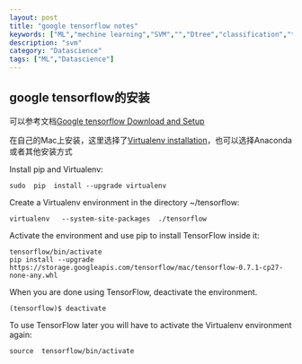 ```yaml
---
layout: post
title: "google tensorflow notes"
keywords: ["ML","mechine learning","SVM","","Dtree","classification","tensorflow"]
description: "svm"
category: "Datascience"
tags: ["ML","Datascience"]
---
```

## google tensorflow的安装

可以参考文档[Google tensorflow Download and Setup](https://github.com/tensorflow/tensorflow/blob/master/tensorflow/g3doc/get_started/os_setup.md#virtualenv-installation）,有很多中方式)

在自己的Mac上安装，这里选择了[Virtualenv installation](https://github.com/tensorflow/tensorflow/blob/master/tensorflow/g3doc/get_started/os_setup.md#virtualenv-installation)，也可以选择Anaconda或者其他安装方式

Install pip and Virtualenv:

```
sudo  pip  install --upgrade virtualenv 
```

Create a Virtualenv environment in the directory ~/tensorflow:

```
virtualenv   --system-site-packages  ./tensorflow
```
Activate the environment and use pip to install TensorFlow inside it:

```
tensorflow/bin/activate
pip install --upgrade https://storage.googleapis.com/tensorflow/mac/tensorflow-0.7.1-cp27-none-any.whl
```
When you are done using TensorFlow, deactivate the environment.

```
(tensorflow)$ deactivate
```
To use TensorFlow later you will have to activate the Virtualenv environment again:

```
source  tensorflow/bin/activate
```

